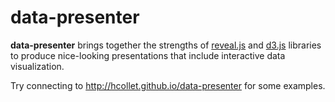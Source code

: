 # data-presenter

**data-presenter** brings together the strengths of [reveal.js][reveal]
and [d3.js][d3] libraries to produce nice-looking presentations that include
interactive data visualization.

[reveal]: hakimel/reveal.js
[d3]: mbostock/d3

Try connecting to http://hcollet.github.io/data-presenter for some examples.
